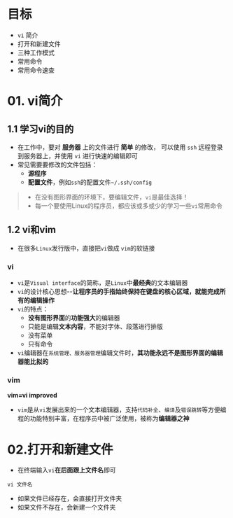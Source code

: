 # 目标
- `vi` 简介
- 打开和新建文件
- 三种工作模式
- 常用命令
- 常用命令速查

# 01. vi简介
## 1.1 学习vi的目的
- 在工作中，要对 **服务器** 上的文件进行 **简单** 的修改， 可以使用 `ssh` 远程登录到服务器上，并使用 `vi` 进行快速的编辑即可
- 常见需要要修改的文件包括：
  - **源程序**
  - **配置文件**，例如`ssh`的配置文件`~/.ssh/config`
> - 在没有图形界面的环境下，要编辑文件，`vi`是最佳选择！
> - 每一个要使用Linux的程序员，都应该或多或少的学习一些`vi`常用命令 
## 1.2 vi和vim
- 在很多`Linux`发行版中，直接把`vi`做成 `vim`的软链接
### vi
- `vi`是`Visual interface`的简称，是`Linux`中**最经典**的文本编辑器
- `vi`的设计核心思想--**让程序员的手指始终保持在键盘的核心区域，就能完成所有的编辑操作**
- `vi`的特点：
  - **没有图形界面**的**功能强大**的编辑器
  - 只能是编辑**文本内容**，不能对字体、段落进行排版
  - 没有菜单
  - 只有命令
- `vi`编辑器在`系统管理、服务器管理`编辑文件时，**其功能永远不是图形界面的编辑器能比拟的**
### vim
**vim=vi improved**
- `vim`是从`vi`发展出来的一个文本编辑器，支持`代码补全`、`编译`及`错误跳转`等方便编程的功能特别丰富，在程序员中被广泛使用，被称为**编辑器之神**
# 02.打开和新建文件
- 在终端输入`vi`**在后面跟上文件名**即可
```
vi 文件名
```
- 如果文件已经存在，会直接打开文件夹
- 如果文件不存在，会新建一个文件夹
